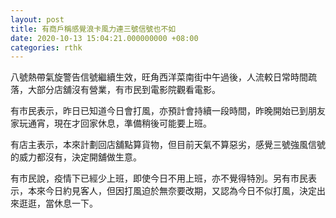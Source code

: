 ```yaml
---
layout: post
title: 有商戶稱感覺浪卡風力連三號信號也不如
date: 2020-10-13 15:04:21.000000000 +08:00
categories: rthk
---
```


八號熱帶氣旋警告信號繼續生效，旺角西洋菜南街中午過後，人流較日常時間疏落，大部分店舖沒有營業，有市民到電影院觀看電影。

有市民表示，昨日已知道今日會打風，亦預計會持續一段時間，昨晚開始已到朋友家玩通宵，現在才回家休息，準備稍後可能要上班。

有店主表示，本來計劃回店舖點算貨物，但目前天氣不算惡劣，感覺三號強風信號的威力都沒有，決定開舖做生意。

有市民說，疫情下已經少上班，即使今日不用上班，亦不覺得特別。另有市民表示，本來今日約見客人，但因打風迫於無奈要改期，又認為今日不似打風，決定出來逛逛，當休息一下。
